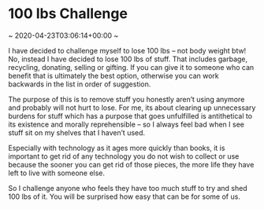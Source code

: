 # 100 lbs Challenge
~ 2020-04-23T03:06:14+00:00 ~

I have decided to challenge myself to lose 100 lbs – not body weight btw! No, instead I have decided to lose 100 lbs of stuff. That includes garbage, recycling, donating, selling or gifting. If you can give it to someone who can benefit that is ultimately the best option, otherwise you can work backwards in the list in order of suggestion.

The purpose of this is to remove stuff you honestly aren’t using anymore and probably will not hurt to lose. For me, its about clearing up unnecessary burdens for stuff which has a purpose that goes unfulfilled is antithetical to its existence and morally reprehensible – so I always feel bad when I see stuff sit on my shelves that I haven’t used.

Especially with technology as it ages more quickly than books, it is important to get rid of any technology you do not wish to collect or use because the sooner you can get rid of those pieces, the more life they have left to live with someone else.

So I challenge anyone who feels they have too much stuff to try and shed 100 lbs of it. You will be surprised how easy that can be for some of us.